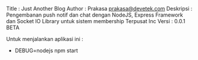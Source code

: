 Title : Just Another Blog
Author : Prakasa <prakasa@devetek.com>
Deskripsi : Pengembanan push notif dan chat dengan NodeJS, Express Framework dan Socket IO Library untuk sistem membership Terpusat Inc
Versi : 0.0.1 BETA

Untuk menjalankan aplikasi ini : 
- DEBUG=nodejs npm start
